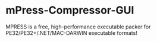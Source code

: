# mPress-Compressor-GUI
MPRESS is a free, high-performance executable packer for PE32/PE32+/.NET/MAC-DARWIN executable formats!
